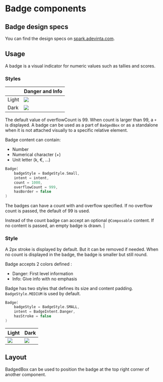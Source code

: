 # Badge components

## Badge design specs

You can find the design specs
on [spark.adevinta.com](https://spark.adevinta.com/1186e1705/p/8711ec-badge/b/98915d).

## Usage

A badge is a visual indicator for numeric values such as tallies and scores.

### Styles

|       | Danger and Info                                                                                                                                                  |
|-------|------------------------------------------------------------------------------------------------------------------------------------------------------------------|
| Light | ![](../../../../../../../../../spark-screenshot-testing/src/test/snapshots/images/com.adevinta.spark_PreviewScreenshotTests_preview_tests_badge_badge_light.png) |
| Dark  | ![](../../../../../../../../../spark-screenshot-testing/src/test/snapshots/images/com.adevinta.spark_PreviewScreenshotTests_preview_tests_badge_badge_dark.png)  |

The default value of overflowCount is 99. When count is larger than 99, a `+` is displayed.
A badge can be used as a part of `BadgedBox` or as a standalone when it is not attached visually to
a specific relative element.

Badge content can contain:

- Number
- Numerical character (+)
- Unit letter (k, €, ...)

```kotlin
Badge(
    badgeStyle = BadgeStyle.Small,
    intent = intent,
    count = 1000,
    overflowCount = 999,
    hasBorder = false
)
```

The badges can have a count with and overflow specified. If no overflow count is passed,
the default of 99 is used.

Instead of the count badge can accept an optional `@Composable` content.
If no content is passed, an empty badge is drawn.
|

### Style

A 2px stroke is displayed by default. But it can be removed if needed.
When no count is displayed in the badge, the badge is smaller but still round.

Badge accepts 2 colors defined :

- Danger: First level information
- Info: Give info with no emphasis

Badge has two styles that defines its size and content padding. `BadgeStyle.MEDIUM` is used by
default.

```kotlin
Badge(
    badgeStyle = BadgeStyle.SMALL,
    intent = BadgeIntent.Danger,
    hasStroke = false
)
```

| Light                                                                                                                                                                 | Dark                                                                                                                                                                 |
|-----------------------------------------------------------------------------------------------------------------------------------------------------------------------|----------------------------------------------------------------------------------------------------------------------------------------------------------------------|
| ![](../../../../../../../../../spark-screenshot-testing/src/test/snapshots/images//com.adevinta.spark_PreviewScreenshotTests_preview_tests_badge_badgedbox_light.png) | ![](../../../../../../../../../spark-screenshot-testing/src/test/snapshots/images//com.adevinta.spark_PreviewScreenshotTests_preview_tests_badge_badgedbox_dark.png) |

## Layout

BadgedBox can be used to position the badge at the top right corner of another component.

